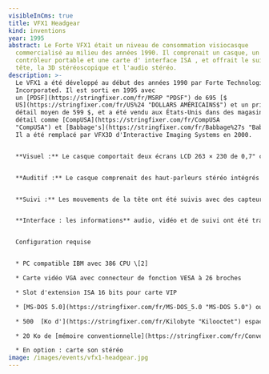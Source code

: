 ```yaml
---
visibleInCms: true
title: VFX1 Headgear
kind: inventions
year: 1995
abstract: Le Forte VFX1 était un niveau de consommation visiocasque
  commercialisé au milieu des années 1990. Il comprenait un casque, un
  contrôleur portable et une carte d' interface ISA , et offrait le suivi de la
  tête, la 3D stéréoscopique et l'audio stéréo.
description: >-
  Le VFX1 a été développé au début des années 1990 par Forte Technologies,
  Incorporated. Il est sorti en 1995 avec
  un [PDSF](https://stringfixer.com/fr/MSRP "PDSF") de 695 [$
  US](https://stringfixer.com/fr/US%24 "DOLLARS AMÉRICAINS$") et un prix de
  détail moyen de 599 $, et a été vendu aux États-Unis dans des magasins de
  détail comme [CompUSA](https://stringfixer.com/fr/CompUSA
  "CompUSA") et [Babbage's](https://stringfixer.com/fr/Babbage%27s "Babbage") .
  Il a été remplacé par VFX3D d'Interactive Imaging Systems en 2000.


  **Visuel :** Le casque comportait deux écrans LCD 263 × 230 de 0,7" capables de 256 couleurs. L'optique comprenait deux lentilles avec mise au point et distance interpupillaire réglables. Le champ de vision était de 45 degrés en diagonale.


  **Auditif :** Le casque comprenait des haut-parleurs stéréo intégrés et un microphone à condensateur. Les signaux audio étaient acheminés vers les prises d'entrée/sortie de ligne de la carte son.


  **Suivi :** Les mouvements de la tête ont été suivis avec des capteurs internes pour le tangage (70 degrés), le roulis (70 degrés) et le lacet (360 degrés). Un contrôleur portatif appelé **Cyberpuck** offrait trois boutons et des capteurs internes pour le tangage et le roulis. Il pouvait émuler une souris et était connecté au casque par un câble d'interface [ACCESS.bus](https://stringfixer.com/fr/ACCESS.bus "ACCÈS.bus") [](https://stringfixer.com/fr/File:Forte_VFX1_VIP_Interface_Board.jpg "Agrandir")


  **Interface : les informations** audio, vidéo et de suivi ont été transmises via la carte **VIP** , une carte ISA 16 bits qui recevait l'entrée vidéo du connecteur de [fonction](https://stringfixer.com/fr/Feature_connector "Connecteur de fonction") VESA à 26 broches de la carte vidéo et acheminait les signaux audio vers l'entrée/sortie de ligne de la carte son via l'extérieur Prises audio 1/8". Les données audio, vidéo et de suivi ont été échangées avec le casque via un seul câble propriétaire de 8 pieds, qui pouvait être connecté en guirlande pour une meilleure mobilité.


  Configuration requise


  * PC compatible IBM avec 386 CPU \[2]

  * Carte vidéo VGA avec connecteur de fonction VESA à 26 broches

  * Slot d'extension ISA 16 bits pour carte VIP

  * [MS-DOS 5.0](https://stringfixer.com/fr/MS-DOS_5.0 "MS-DOS 5.0") ou version ultérieure

  * 500  [Ko d'](https://stringfixer.com/fr/Kilobyte "Kilooctet") espace libre sur le disque dur pour les pilotes et les utilitaires

  * 20 Ko de [mémoire conventionnelle](https://stringfixer.com/fr/Conventional_memory "Mémoire conventionnelle") pour les pilotes

  * En option : carte son stéréo
image: /images/events/vfx1-headgear.jpg
---
```

